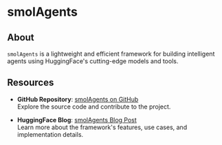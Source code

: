 # smolAgents

## About
`smolAgents` is a lightweight and efficient framework for building intelligent agents using HuggingFace's cutting-edge models and tools.

## Resources

- **GitHub Repository**: [smolAgents on GitHub](https://github.com/huggingface/smolagents)  
  Explore the source code and contribute to the project.

- **HuggingFace Blog**: [smolAgents Blog Post](https://huggingface.co/blog/smolagents)  
  Learn more about the framework's features, use cases, and implementation details.
